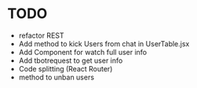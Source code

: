 # TODO

+ refactor REST
+ Add method to kick Users from chat in UserTable.jsx
+ Add Component for watch full user info
+ Add tbotrequest to get user info
+ Code splitting (React Router)
+ method to unban users
